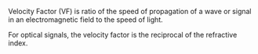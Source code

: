 Velocity Factor (VF) is ratio of the speed of propagation of a wave or signal in an electromagnetic field to the speed of light.

For optical signals, the velocity factor is the reciprocal of the refractive index.

